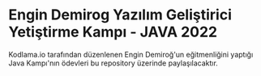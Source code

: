 # Engin Demirog Yazılım Geliştirici Yetiştirme Kampı - JAVA 2022

Kodlama.io tarafından düzenlenen Engin Demiroğ'un eğitmenliğini yaptığı Java Kampı'nın ödevleri bu repository üzerinde paylaşılacaktır.
